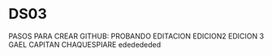 # DS03
PASOS PARA CREAR GITHUB: 
PROBANDO EDITACION
EDICION2
EDICION 3 GAEL
CAPITAN CHAQUESPIARE
ededededed